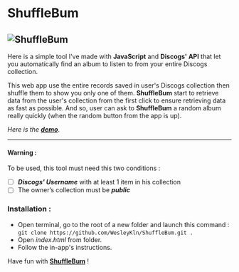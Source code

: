 # ShuffleBum
![ShuffleBum](https://user-images.githubusercontent.com/42122563/97418156-c4f8bb00-1908-11eb-938e-eb3ccb49a177.png)
---

Here is a simple tool I've made with **JavaScript** and **Discogs' API** that let you automatically find an album to listen to from your entire Discogs collection. 

This web app use the entire records saved in user's Discogs collection then shuffle them to show you only one of them. **ShuffleBum** start to retrieve data from the user's collection from the first click to ensure retrieving data as fast as possible. And so, user can ask to **ShuffleBum** a random album really quickly (when the random button from the app is up).

*Here is the [**demo**](https://wesleykln.github.io/ShuffleBum/)*.

---
####  Warning :

To be used, this tool must need this two conditions :

 - [ ] ***Discogs' Username*** with at least 1 item in his collection
 - [ ] The owner’s collection must be ***public*** 

### Installation :
- Open terminal, go to the root of a new folder and launch this command :  `git clone https://github.com/WesleyKln/ShuffleBum.git .`
- Open *index.html* from folder.
- Follow the in-app's instructions.

Have fun with [**ShuffleBum**](https://wesleykln.github.io/ShuffleBum/) !